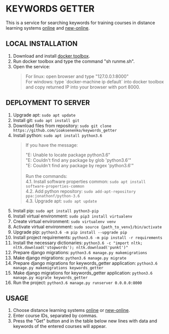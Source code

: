 KEYWORDS GETTER
===============
This is a service for searching keywords for training courses in distance learning systems [online](https://online.tusur.ru/) and [new-online](https://new-online.tusur.ru/).

LOCAL INSTALLATION
------------------
1. Download and install [docker toolbox](https://github.com/docker/toolbox/releases).
2. Run docker toolbox and type the command "sh runme.sh".
3. Open the service:
    > <div>For linux: open browser and type "127.0.0.1:8000"</div>
    > <div>For windows: type `docker-machine ip default` into docker toolbox and copy returned IP into your browser with port 8000.</div>

DEPLOYMENT TO SERVER
--------------------
1. Upgrade apt: `sudo apt update`
2. Install git: `sudo apt install git`
3. Download files from repository: `sudo git clone https://github.com/ioaksenenko/keywords_getter`
4. Install python: `sudo apt install python3.6`
    > If you have the message:
        <div>"E: Unable to locate package python3.6"</div>
        <div>"E: Couldn't find any package by glob 'python3.6'"</div>
        <div>"E: Couldn't find any package by regex 'python3.6'"</div>        
        Run the commands:
        <div>4.1. Install software properties common: `sudo apt install software-properties-common`</div>
        <div>4.2. Add python repository: `sudo add-apt-repository ppa:jonathonf/python-3.6`</div>
        <div>4.3. Upgrade apt: `sudo apt update`</div>
5. Install pip: `sudo apt install python3-pip`
6. Install virtual environment: `sudo pip3 install virtualenv`
7. Create virtual environment: `sudo virtualenv venv`
8. Activate virtual environment: `sudo source {path_to_venv}/bin/activate`
9. Upgrade pip: `python3.6 -m pip install --upgrade pip`
10. Install project requirements: `python3.6 -m pip install -r requirements`
11. Install the necessary dictionaries: `python3.6 -c "import nltk; nltk.download('stopwords'); nltk.download('punkt')"`
12. Prepare django migrations: `python3.6 manage.py makemigrations`
13. Make django migrations: `python3.6 manage.py migrate`
14. Prepare django migrations for keywords_getter application: `python3.6 manage.py makemigrations keywords_getter`
15. Make django migrations for keywords_getter application: `python3.6 manage.py migrate keywords_getter`
16. Run the project: `python3.6 manage.py runserver 0.0.0.0:8000`

USAGE
-----

1. Choose distance learning systems [online](https://online.tusur.ru/) or [new-online](https://new-online.tusur.ru/).
2. Enter course IDs, separated by commas.
3. Press the "Get" button and in the table below new lines with data and keywords of the entered courses will appear.  